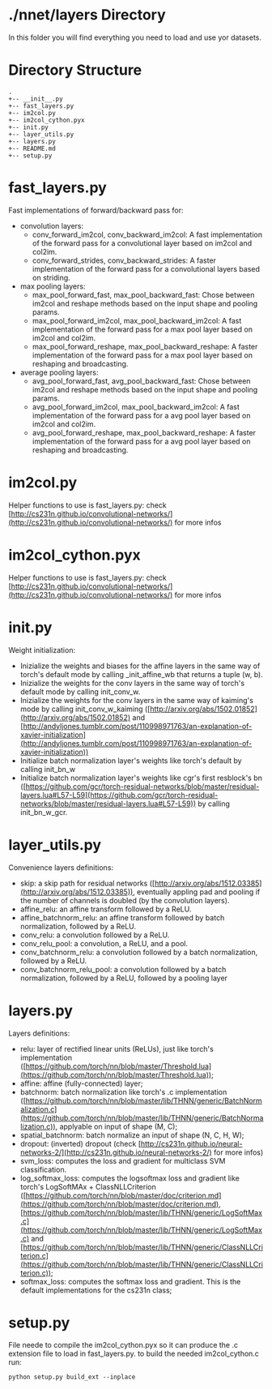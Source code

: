 # ./nnet/layers Directory

In this folder you will find everything you need to load and use yor datasets.

# Directory Structure
	.
	+-- __init__.py
	+-- fast_layers.py
	+-- im2col.py
	+-- im2col_cython.pyx
	+-- init.py
	+-- layer_utils.py
	+-- layers.py
	+-- README.md
	+-- setup.py

# fast_layers.py

Fast implementations of forward/backward pass for:

- convolution layers:
	- conv_forward_im2col, conv_backward_im2col:
		A fast implementation of the forward pass for a convolutional layer
		based on im2col and col2im.
	- conv_forward_strides, conv_backward_strides:
		A faster implementation of the forward pass for a convolutional layers based on striding.
- max pooling layers:
	- max_pool_forward_fast, max_pool_backward_fast:
		Chose between im2col and reshape methods based on the input shape and pooling params.
	- max_pool_forward_im2col, max_pool_backward_im2col:
		A fast implementation of the forward pass for a max pool layer
		based on im2col and col2im.
	- max_pool_forward_reshape, max_pool_backward_reshape:
		A faster implementation of the forward pass for a max pool layer
		based on reshaping and broadcasting.
- average pooling layers:
	- avg_pool_forward_fast, avg_pool_backward_fast:
		Chose between im2col and reshape methods based on the input shape and pooling params.
	- avg_pool_forward_im2col, max_pool_backward_im2col:
		A fast implementation of the forward pass for a avg pool layer
		based on im2col and col2im.
	- avg_pool_forward_reshape, max_pool_backward_reshape:
		A faster implementation of the forward pass for a avg pool layer
		based on reshaping and broadcasting.

# im2col.py

Helper functions to use is fast_layers.py: check [http://cs231n.github.io/convolutional-networks/](http://cs231n.github.io/convolutional-networks/) for more infos

# im2col_cython.pyx

Helper functions to use is fast_layers.py: check [http://cs231n.github.io/convolutional-networks/](http://cs231n.github.io/convolutional-networks/) for more infos

# init.py

Weight initialization:

- Inizialize the weights and biases for the affine layers in the same way of torch's default mode by calling _init_affine_wb that returns a tuple (w, b).
- Inizialize the weights for the conv layers in the same way of torch's default mode by calling init_conv_w.
- Inizialize the weights for the conv layers in the same way of kaiming's mode by calling init_conv_w_kaiming ([http://arxiv.org/abs/1502.01852](http://arxiv.org/abs/1502.01852) and [http://andyljones.tumblr.com/post/110998971763/an-explanation-of-xavier-initialization](http://andyljones.tumblr.com/post/110998971763/an-explanation-of-xavier-initialization))
- Initialize batch normalization layer's weights like torch's default by calling init_bn_w
- Initialize batch normalization layer's weights like cgr's first resblock's bn ([https://github.com/gcr/torch-residual-networks/blob/master/residual-layers.lua#L57-L59](https://github.com/gcr/torch-residual-networks/blob/master/residual-layers.lua#L57-L59)) by calling init_bn_w_gcr.

# layer_utils.py

Convenience layers definitions:

- skip:
	a skip path for residual networks ([http://arxiv.org/abs/1512.03385](http://arxiv.org/abs/1512.03385)), eventually appling pad and pooling if the number of channels is doubled (by the convolution layers).
- affine_relu:
	an affine transform followed by a ReLU.
- affine_batchnorm_relu:
	an affine transform followed by batch normalization, followed by a ReLU.
- conv_relu:
	a convolution followed by a ReLU.
- conv_relu_pool:
	a convolution, a ReLU, and a pool.
- conv_batchnorm_relu:
	a convolution followed by a batch normalization, followed by a ReLU.
- conv_batchnorm_relu_pool:
	a convolution followed by a batch normalization, followed by a ReLU, followed by a pooling layer

# layers.py

Layers definitions:

- relu:
	layer of rectified linear units (ReLUs), just like torch's implementation ([https://github.com/torch/nn/blob/master/Threshold.lua](https://github.com/torch/nn/blob/master/Threshold.lua));
- affine:
	affine (fully-connected) layer;
- batchnorm:
	batch normalization like torch's .c implementation ([https://github.com/torch/nn/blob/master/lib/THNN/generic/BatchNormalization.c](https://github.com/torch/nn/blob/master/lib/THNN/generic/BatchNormalization.c)), applyable on input of shape (M, C);
- spatial_batchnorm:
	batch normalize an input of shape (N, C, H, W);
- dropout:
	(inverted) dropout (check [http://cs231n.github.io/neural-networks-2/](http://cs231n.github.io/neural-networks-2/) for more infos)
- svm_loss:
	computes the loss and gradient for multiclass SVM classification.
- log_softmax_loss:
	computes the logsoftmax loss and gradient like torch's LogSoftMAx + ClassNLLCriterion ([https://github.com/torch/nn/blob/master/doc/criterion.md](https://github.com/torch/nn/blob/master/doc/criterion.md), [https://github.com/torch/nn/blob/master/lib/THNN/generic/LogSoftMax.c](https://github.com/torch/nn/blob/master/lib/THNN/generic/LogSoftMax.c) and [https://github.com/torch/nn/blob/master/lib/THNN/generic/ClassNLLCriterion.c](https://github.com/torch/nn/blob/master/lib/THNN/generic/ClassNLLCriterion.c));
- softmax_loss:
	computes the softmax loss and gradient. This is the default implementations for the cs231n class;

# setup.py

File neede to compile the im2col_cython.pyx so it can produce the .c extension file to load in fast_layers.py. to build the needed im2col_cython.c run:
	
	python setup.py build_ext --inplace



